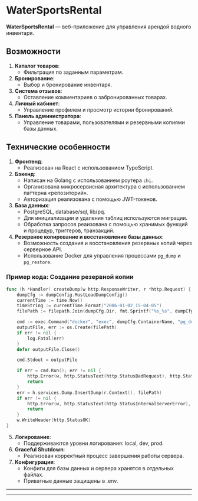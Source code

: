 # WaterSportsRental

**WaterSportsRental** — веб-приложение для управления арендой водного инвентаря.

## Возможности
1. **Каталог товаров**: 
   - Фильтрация по заданным параметрам.
2. **Бронирование**: 
   - Выбор и бронирование инвентаря.
3. **Система отзывов**: 
   - Оставление комментариев о забронированных товарах.
4. **Личный кабинет**: 
   - Управление профилем и просмотр истории бронирований.
5. **Панель администратора**: 
   - Управление товарами, пользователями и резервными копиями базы данных.

## Технические особенности
1. **Фронтенд**:
   - Реализован на React с использованием TypeScript.
2. **Бэкенд**:
   - Написан на Golang с использованием роутера `chi`.
   - Организована микросервисная архитектура с использованием паттерна «репозиторий».
   - Авторизация реализована с помощью JWT-токенов.
3. **База данных**:
   - PostgreSQL, database/sql, lib/pq.
   - Для инициализации и удаления таблиц используются миграции.
   - Обработка запросов реаизована с помощью хранимых функций и процедур, триггеров, транзакций.
4. **Резервное копирование и восстановление базы данных**:
   - Возможность создания и восстановления резервных копий через серверное API.
   - Использование Docker для управления процессами `pg_dump` и `pg_restore`.

### Пример кода: Создание резервной копии

```go
func (h *Handler) createDump(w http.ResponseWriter, r *http.Request) {
    dumpCfg := dumpConfig.MustLoadDumpConfig()
    currentTime := time.Now()
    timeString := currentTime.Format("2006-01-02_15-04-05")
    filePath := filepath.Join(dumpCfg.Dir, fmt.Sprintf("%s_%s", dumpCfg.Prefix, timeString))

    cmd := exec.Command("docker", "exec", dumpCfg.ContainerName, "pg_dump", "-U", dumpCfg.Username, "-F", "c", dumpCfg.DbName)
    outputFile, err := os.Create(filePath)
    if err != nil {
        log.Fatal(err)
    }
    defer outputFile.Close()

    cmd.Stdout = outputFile

    if err = cmd.Run(); err != nil {
        http.Error(w, http.StatusText(http.StatusBadRequest), http.StatusBadRequest)
        return
    }
    err = h.services.Dump.InsertDump(r.Context(), filePath)
    if err != nil {
        http.Error(w, http.StatusText(http.StatusInternalServerError), http.StatusInternalServerError)
        return
    }
    w.WriteHeader(http.StatusOK)
}
```
5. **Логирование**:
   - Поддерживаются уровни логирования: local, dev, prod.
6. **Graceful Shutdown**:
   - Реализован корректный процесс завершения работы сервера.
7. **Конфигурация**:
   - Конфиги для базы данных и сервера хранятся в отдельных файлах.
   - Приватные данные защищены в .env.

---

---
